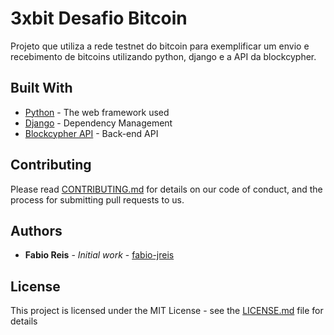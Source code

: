 # 3xbit Desafio Bitcoin

Projeto que utiliza a rede testnet do bitcoin para exemplificar um envio e recebimento de bitcoins utilizando python, django e a API da blockcypher.

## Built With

* [Python](https://www.python.org/) - The web framework used
* [Django](https://www.djangoproject.com/) - Dependency Management
* [Blockcypher API](https://www.blockcypher.com/) - Back-end API

## Contributing

Please read [CONTRIBUTING.md](https://gist.github.com/PurpleBooth/b24679402957c63ec426) for details on our code of conduct, and the process for submitting pull requests to us.


## Authors

* **Fabio Reis** - *Initial work* - [fabio-jreis](https://github.com/fabio-jreis)

## License

This project is licensed under the MIT License - see the [LICENSE.md](LICENSE) file for details

